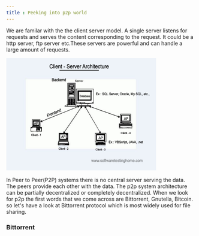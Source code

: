 ```yaml
---
title : Peeking into p2p world
---
```

We are familar with the the client server model. A single server listens for requests and serves the content corresponding to the request.
It could be a http server, ftp server etc.These servers are powerful and can handle a large amount of requests. 

<img src="/img/Client-Server Architecture.png" alt="Client-Servers" width="400px" height="300px">

In Peer to Peer(P2P) systems there is no central server serving the data. The peers provide each other with the data. The p2p system architecture can be partially decentralized or completely decentralized. When we look for p2p the first words that we come across are Bittorrent, Gnutella, Bitcoin. 
so let's have a look at Bittorrent protocol which is most widely used for file sharing.

### Bittorrent
 

